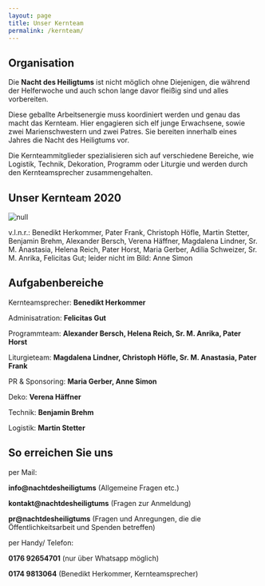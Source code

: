 ```yaml
---
layout: page
title: Unser Kernteam
permalink: /kernteam/
---
```

## Organisation

Die <strong>Nacht des Heiligtums</strong> ist nicht möglich ohne Diejenigen, die während der Helferwoche und auch schon lange davor fleißig sind und alles vorbereiten.

Diese geballte Arbeitsenergie muss koordiniert werden und genau das macht das Kernteam. Hier engagieren sich elf junge Erwachsene, sowie zwei Marienschwestern und zwei Patres. Sie bereiten innerhalb eines Jahres die Nacht des Heiligtums vor.

Die Kernteammitglieder spezialisieren sich auf verschiedene Bereiche, wie Logistik, Technik, Dekoration, Programm oder Liturgie und werden durch den Kernteamsprecher zusammengehalten.

## Unser Kernteam 2020

![null](/assets/uploads/kt-treffen-2-.jpeg)

v.l.n.r.: Benedikt Herkommer, Pater Frank, Christoph Höfle, Martin Stetter, Benjamin Brehm, Alexander Bersch, Verena Häffner, Magdalena Lindner, Sr. M. Anastasia, Helena Reich, Pater Horst, Maria Gerber, Adilia Schweizer, Sr. M. Anrika, Felicitas Gut; leider nicht im Bild: Anne Simon

## Aufgabenbereiche

Kernteamsprecher: **Benedikt Herkommer**

Adminisatration: **Felicitas Gut**

Programmteam: **Alexander Bersch, Helena Reich, Sr. M. Anrika, Pater Horst**

Liturgieteam: **Magdalena Lindner, Christoph Höfle, Sr. M. Anastasia, Pater Frank**

PR & Sponsoring: **Maria Gerber, Anne Simon**

Deko: **Verena Häffner**

Technik: **Benjamin Brehm**

Logistik: **Martin Stetter**

## So erreichen Sie uns

per Mail: 

**info@nachtdesheiligtums** (Allgemeine Fragen etc.)

**kontakt@nachtdesheiligtums** (Fragen zur Anmeldung)

**pr@nachtdesheiligtums** (Fragen und Anregungen, die die Öffentlichkeitsarbeit                 und Spenden betreffen)

per Handy/ Telefon:

**0176 92654701** (nur über Whatsapp möglich)

**0174 9813064** (Benedikt Herkommer, Kernteamsprecher)
